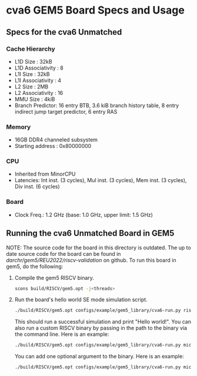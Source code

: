 # cva6 GEM5 Board Specs and Usage

## Specs for the cva6 Unmatched

### Cache Hierarchy
- L1D Size : 32kB
- L1D Associativity : 8
- L1I Size : 32kB
- L1I Associativity : 4
- L2 Size : 2MB
- L2 Associativity : 16
- MMU Size : 4kiB
- Branch Predictor:
    16 entry BTB, 3.6 kiB branch history table, 8 entry indirect jump target predictor, 6 entry RAS

### Memory
- 16GB DDR4 channeled subsystem
- Starting address : 0x80000000

### CPU
- Inherited from MinorCPU
- Latencies: Int inst. (3 cycles), Mul inst. (3 cycles), Mem inst. (3 cycles), Div inst. (6 cycles)

### Board
- Clock Freq.: 1.2 GHz (base: 1.0 GHz, upper limit: 1.5 GHz)


## Running the cva6 Unmatched Board in GEM5
NOTE: The source code for the board in this directory is outdated.
The up to date source code for the board can be found in
*darchr/gem5/REU2022/riscv-validation* on github. To run this
board in gem5, do the following:  

1. Compile the gem5 RISCV binary.
    ```sh
    scons build/RISCV/gem5.opt -j<threads>
    ```

2. Run the board's hello world SE mode simulation script.
    ```sh
    ./build/RISCV/gem5.opt configs/example/gem5_library/cva6-run.py riscv-hello
    ```
    This should run a successful simulation and print "Hello world!".
    You can also run a custom RISCV binary by passing in the path
    to the binary via the command line. Here is an example:
    ```sh
    ./build/RISCV/gem5.opt configs/example/gem5_library/cva6-run.py microbench/CCa.RISCV
    ```
    You can add one optional argument to the binary. Here is an example:
    ```sh
    ./build/RISCV/gem5.opt configs/example/gem5_library/cva6-run.py microbenchmarks/control_complex.RISCV --argv=10
    ```
